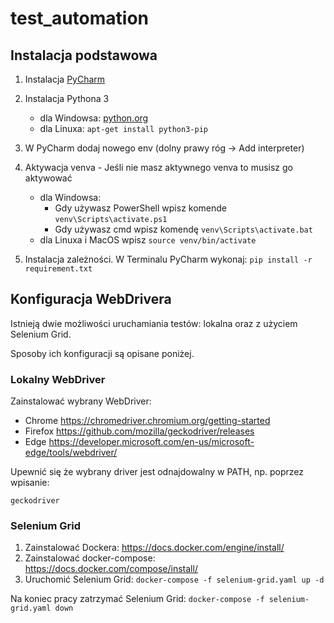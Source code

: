 # test_automation

## Instalacja podstawowa

1. Instalacja [PyCharm](https://www.jetbrains.com/pycharm/download/) 
2. Instalacja Pythona 3 
   - dla Windowsa: [python.org](https://www.python.org/downloads/windows/)
   - dla Linuxa: `apt-get install python3-pip`

3. W PyCharm dodaj nowego env (dolny prawy róg -> Add interpreter)
4. Aktywacja venva - Jeśli nie masz aktywnego venva to musisz go aktywować
    - dla Windowsa:  
      - Gdy używasz PowerShell  wpisz komende `venv\Scripts\activate.ps1`
      - Gdy używasz cmd wpisz komendę  `venv\Scripts\activate.bat`
    - dla Linuxa i MacOS wpisz `source venv/bin/activate`

5. Instalacja zależności. W Terminalu PyCharm wykonaj: `pip install -r requirement.txt`

## Konfiguracja WebDrivera

Istnieją dwie możliwości uruchamiania testów: lokalna oraz z użyciem Selenium Grid.

Sposoby ich konfiguracji są opisane poniżej.

### Lokalny WebDriver

Zainstalować wybrany WebDriver:

* Chrome
https://chromedriver.chromium.org/getting-started
* Firefox
https://github.com/mozilla/geckodriver/releases
* Edge
https://developer.microsoft.com/en-us/microsoft-edge/tools/webdriver/

Upewnić się że wybrany driver jest odnajdowalny w PATH, np. poprzez wpisanie:
```console
geckodriver
```

### Selenium Grid

1. Zainstalować Dockera: https://docs.docker.com/engine/install/
2. Zainstalować docker-compose: https://docs.docker.com/compose/install/
3. Uruchomić Selenium Grid: `docker-compose -f selenium-grid.yaml up -d`

Na koniec pracy zatrzymać Selenium Grid: `docker-compose -f selenium-grid.yaml down`
